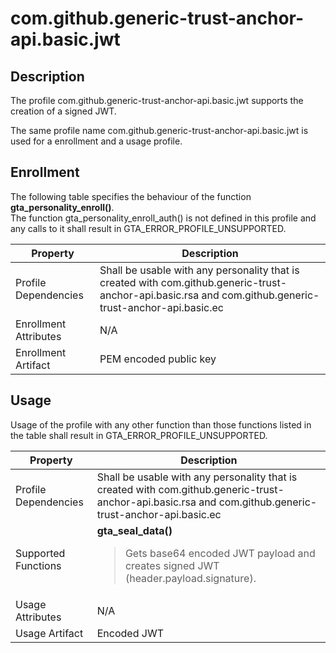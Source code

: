 # com.github.generic-trust-anchor-api.basic.jwt

## Description
The profile com.github.generic-trust-anchor-api.basic.jwt supports the creation of a signed JWT.

The same profile name com.github.generic-trust-anchor-api.basic.jwt is used for a enrollment and a usage profile.

## Enrollment
The following table specifies the behaviour of the function **gta_personality_enroll()**. <br>The function gta_personality_enroll_auth() is not defined in this profile and any calls to it shall result in GTA_ERROR_PROFILE_UNSUPPORTED.

| **Property** | **Description** |
| ------------ | ----------------|
| Profile Dependencies | Shall be usable with any personality that is created with com.github.generic-trust-anchor-api.basic.rsa and com.github.generic-trust-anchor-api.basic.ec |
| Enrollment Attributes | N/A |
| Enrollment Artifact | PEM encoded public key |

## Usage
Usage of the profile with any other function than those functions listed in the table shall result in GTA_ERROR_PROFILE_UNSUPPORTED.

| **Property** | **Description** |
| ------------ | ----------------|
| Profile Dependencies | Shall be usable with any personality that is created with com.github.generic-trust-anchor-api.basic.rsa and com.github.generic-trust-anchor-api.basic.ec |
| Supported Functions | **gta_seal_data()**<br><blockquote>Gets base64 encoded JWT payload and creates signed JWT (header.payload.signature). </blockquote>|
| Usage Attributes | N/A |
| Usage Artifact | Encoded JWT |
